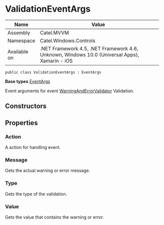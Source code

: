 

# ValidationEventArgs

Name|Value
---|---
Assembly|Catel.MVVM
Namespace|Catel.Windows.Controls
Available on|.NET Framework 4.5, .NET Framework 4.6, Unknown, Windows 10.0 (Universal Apps), Xamarin - iOS

```
public class ValidationEventArgs : EventArgs
```

**Base types**
[EventArgs]()


Event arguments for event [WarningAndErrorValidator](#) Validation.



## Constructors

## Properties

### Action

A action for handling event.



### Message

Gets the actual warning or error message.



### Type

Gets the type of the validation.



### Value

Gets the value that contains the warning or error.




